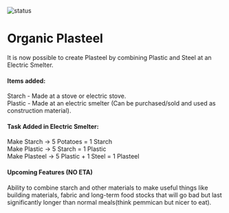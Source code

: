 ![status](https://img.shields.io/badge/B18-working-brightgreen.svg)

# Organic Plasteel
It is now possible to create Plasteel by combining Plastic and Steel at an Electric Smelter.  

#### Items added:  
Starch - Made at a stove or electric stove.  
Plastic - Made at an electric smelter (Can be purchased/sold and used as construction material).  

#### Task Added in Electric Smelter:  
Make Starch -> 5 Potatoes = 1 Starch  
Make Plastic -> 5 Starch = 1 Plastic  
Make Plasteel -> 5 Plastic + 1 Steel = 1 Plasteel  

#### Upcoming Features (NO ETA)
Ability to combine starch and other materials to make useful things like building materials, fabric and long-term food stocks that will go bad but last significantly longer than normal meals(think pemmican but nicer to eat).
